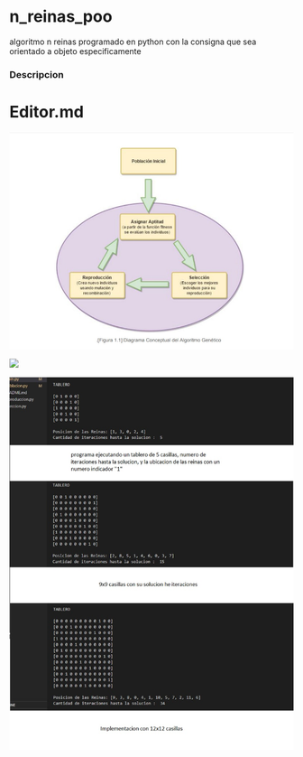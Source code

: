 # n_reinas_poo
algoritmo n reinas programado en python con la consigna que sea orientado a objeto especificamente
### Descripcion

# Editor.md

![](https://github.com/tecnoexit/n_reinas_poo/blob/main/4.jpeg)

![](https://github.com/tecnoexit/n_reinas_poo/blob/main/8.jpeg)

![](https://github.com/tecnoexit/n_reinas_poo/blob/main/5.jpeg)
